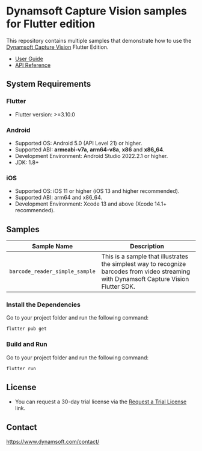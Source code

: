 # Dynamsoft Capture Vision samples for Flutter edition

This repository contains multiple samples that demonstrate how to use the [Dynamsoft Capture Vision](https://www.dynamsoft.com/capture-vision/docs/core/introduction/) Flutter Edition.

* [User Guide](https://www.dynamsoft.com/capture-vision/docs/mobile/programming/flutter/user-guide/barcode-reader.html)
* [API Reference](https://www.dynamsoft.com/capture-vision/docs/mobile/programming/flutter/api-reference/)

## System Requirements

### Flutter

- Flutter version: >=3.10.0

### Android

- Supported OS: Android 5.0 (API Level 21) or higher.
- Supported ABI: **armeabi-v7a**, **arm64-v8a**, **x86** and **x86_64**.
- Development Environment: Android Studio 2022.2.1 or higher.
- JDK: 1.8+

### iOS

- Supported OS: iOS 11 or higher (iOS 13 and higher recommended).
- Supported ABI: arm64 and x86_64.
- Development Environment: Xcode 13 and above (Xcode 14.1+ recommended).

## Samples

| Sample Name | Description |
| ----------- | ----------- |
| `barcode_reader_simple_sample` | This is a sample that illustrates the simplest way to recognize barcodes from video streaming with Dynamsoft Capture Vision Flutter SDK. |

### Install the Dependencies

Go to your project folder and run the following command:

```bash
flutter pub get
```

### Build and Run

Go to your project folder and run the following command:

```bash
flutter run
```

## License

- You can request a 30-day trial license via the [Request a Trial License](https://www.dynamsoft.com/customer/license/trialLicense?product=dbr&utm_source=github&package=flutter&version=9) link.

## Contact

https://www.dynamsoft.com/contact/
